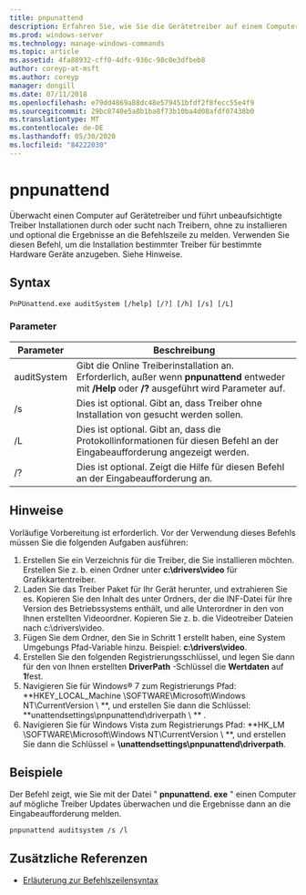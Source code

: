 ```yaml
---
title: pnpunattend
description: Erfahren Sie, wie Sie die Gerätetreiber auf einem Computer überwachen und automatische Treiber Installationen durchführen.
ms.prod: windows-server
ms.technology: manage-windows-commands
ms.topic: article
ms.assetid: 4fa88932-cff0-4dfc-936c-98c0e3dfbeb8
author: coreyp-at-msft
ms.author: coreyp
manager: dongill
ms.date: 07/11/2018
ms.openlocfilehash: e79dd4869a88dc48e579451bfdf2f8fecc55e4f9
ms.sourcegitcommit: 29bc8740e5a8b1ba8f73b10ba4d08afdf07438b0
ms.translationtype: MT
ms.contentlocale: de-DE
ms.lasthandoff: 05/30/2020
ms.locfileid: "84222030"
---
```

# <a name="pnpunattend"></a>pnpunattend

Überwacht einen Computer auf Gerätetreiber und führt unbeaufsichtigte Treiber Installationen durch oder sucht nach Treibern, ohne zu installieren und optional die Ergebnisse an die Befehlszeile zu melden. Verwenden Sie diesen Befehl, um die Installation bestimmter Treiber für bestimmte Hardware Geräte anzugeben. Siehe Hinweise.

## <a name="syntax"></a>Syntax

```
PnPUnattend.exe auditSystem [/help] [/?] [/h] [/s] [/L]
```

### <a name="parameters"></a>Parameter

|Parameter|Beschreibung|
|---------|-----------|
|auditSystem|Gibt die Online Treiberinstallation an.</br>Erforderlich, außer wenn **pnpunattend** entweder mit **/Help** oder **/?** ausgeführt wird Parameter auf.|
|/s|Dies ist optional. Gibt an, dass Treiber ohne Installation von gesucht werden sollen.|
|/L|Dies ist optional. Gibt an, dass die Protokollinformationen für diesen Befehl an der Eingabeaufforderung angezeigt werden.|
|/?|Dies ist optional. Zeigt die Hilfe für diesen Befehl an der Eingabeaufforderung an.|

## <a name="remarks"></a>Hinweise

Vorläufige Vorbereitung ist erforderlich. Vor der Verwendung dieses Befehls müssen Sie die folgenden Aufgaben ausführen:

1. Erstellen Sie ein Verzeichnis für die Treiber, die Sie installieren möchten. Erstellen Sie z. b. einen Ordner unter **c:\drivers\video** für Grafikkartentreiber.
2. Laden Sie das Treiber Paket für Ihr Gerät herunter, und extrahieren Sie es. Kopieren Sie den Inhalt des unter Ordners, der die INF-Datei für Ihre Version des Betriebssystems enthält, und alle Unterordner in den von Ihnen erstellten Videoordner. Kopieren Sie z. b. die Videotreiber Dateien nach c:\drivers\video.
3. Fügen Sie dem Ordner, den Sie in Schritt 1 erstellt haben, eine System Umgebungs Pfad-Variable hinzu. Beispiel: **c:\drivers\video**.
4. Erstellen Sie den folgenden Registrierungsschlüssel, und legen Sie dann für den von Ihnen erstellten **DriverPath** -Schlüssel die **Wertdaten** auf **1**fest.
5. Navigieren Sie für Windows® 7 zum Registrierungs Pfad: **HKEY_LOCAL_Machine \SOFTWARE\Microsoft\Windows NT\CurrentVersion \\ **, und erstellen Sie dann die Schlüssel: **unattendsettings\pnpunattend\driverpath \\ ** .
6. Navigieren Sie für Windows Vista zum Registrierungs Pfad: **HK_LM \SOFTWARE\Microsoft\Windows NT\CurrentVersion \\ **, und erstellen Sie dann die Schlüssel = **\unattendsettings\pnpunattend\driverpath**.

## <a name="examples"></a>Beispiele

Der Befehl zeigt, wie Sie mit der Datei " **pnpunattend. exe** " einen Computer auf mögliche Treiber Updates überwachen und die Ergebnisse dann an die Eingabeaufforderung melden.

```
pnpunattend auditsystem /s /l
```

## <a name="additional-references"></a>Zusätzliche Referenzen

- [Erläuterung zur Befehlszeilensyntax](command-line-syntax-key.md)